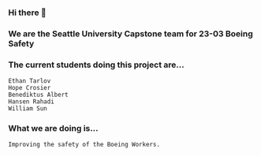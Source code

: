 ### Hi there 👋

### We are the Seattle University Capstone team for 23-03 Boeing Safety

### The current students doing this project are...
    Ethan Tarlov
    Hope Crosier
    Benediktus Albert
    Hansen Rahadi
    William Sun

### What we are doing is...
    Improving the safety of the Boeing Workers.

